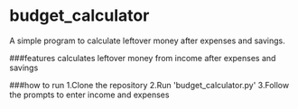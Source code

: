 # budget_calculator
A simple program to calculate leftover money after expenses and savings.

###features
calculates leftover money from income after expenses and savings

###how to run
1.Clone the repository 
2.Run 'budget_calculator.py'
3.Follow the prompts to enter income and expenses
